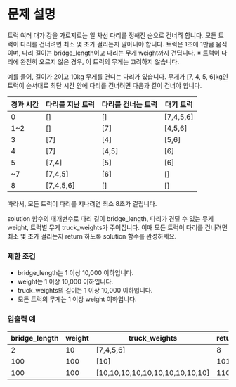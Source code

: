 # 문제 설명
트럭 여러 대가 강을 가로지르는 일 차선 다리를 정해진 순으로 건너려 합니다. 모든 트럭이 다리를 건너려면 최소 몇 초가 걸리는지 알아내야 합니다. 트럭은 1초에 1만큼 움직이며, 다리 길이는 bridge_length이고 다리는 무게 weight까지 견딥니다.
※ 트럭이 다리에 완전히 오르지 않은 경우, 이 트럭의 무게는 고려하지 않습니다.
  
예를 들어, 길이가 2이고 10kg 무게를 견디는 다리가 있습니다. 무게가 [7, 4, 5, 6]kg인 트럭이 순서대로 최단 시간 안에 다리를 건너려면 다음과 같이 건너야 합니다.
  
|경과 시간|다리를 지난 트럭|다리를 건너는 트럭|대기 트럭
|-----|---|---|---|
|0|[]|[]|[7,4,5,6]|
|1~2|[]|[7]|[4,5,6]| 
|3|[7]|[4]|[5,6]|
|4|[7]|[4,5]|[6]| 
|5|[7,4]|[5]|[6]|
|~7|[7,4,5]|[6]|[]|
|8|[7,4,5,6]|[]|[]|
따라서, 모든 트럭이 다리를 지나려면 최소 8초가 걸립니다.
  
solution 함수의 매개변수로 다리 길이 bridge_length, 다리가 견딜 수 있는 무게 weight, 트럭별 무게 truck_weights가 주어집니다. 이때 모든 트럭이 다리를 건너려면 최소 몇 초가 걸리는지 return 하도록 solution 함수를 완성하세요.
  
### 제한 조건
- bridge_length는 1 이상 10,000 이하입니다.  
- weight는 1 이상 10,000 이하입니다.  
- truck_weights의 길이는 1 이상 10,000 이하입니다.  
- 모든 트럭의 무게는 1 이상 weight 이하입니다.  
  
### 입출력 예  
|bridge_length|weight|truck_weights|return|
|-----|---|---|---|
|2|10|[7,4,5,6]|8|
|100|100|[10]|101|
|100|100|[10,10,10,10,10,10,10,10,10,10]|110|
